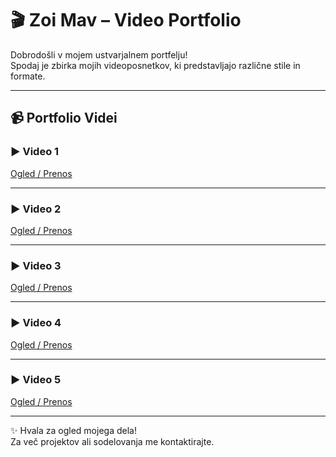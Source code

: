 # 🎬 Zoi Mav – Video Portfolio

Dobrodošli v mojem ustvarjalnem portfelju!  
Spodaj je zbirka mojih videoposnetkov, ki predstavljajo različne stile in formate.

---

## 📹 Portfolio Videi

### ▶️ Video 1  
[Ogled / Prenos](https://raw.githubusercontent.com/zoimav/zoimav-social-spark/main/3f4f8b550c944314823dd8aef97c6bd0.MOV)

---

### ▶️ Video 2  
[Ogled / Prenos](https://raw.githubusercontent.com/zoimav/zoimav-social-spark/main/956b5b91fea146a3aeee69a5c823a7a4.MOV)

---

### ▶️ Video 3  
[Ogled / Prenos](https://raw.githubusercontent.com/zoimav/zoimav-social-spark/main/ssstik.io_1748020803898.MP4)

---

### ▶️ Video 4  
[Ogled / Prenos](https://raw.githubusercontent.com/zoimav/zoimav-social-spark/main/ssstik.io_1748020852055.MP4)

---

### ▶️ Video 5  
[Ogled / Prenos](https://raw.githubusercontent.com/zoimav/zoimav-social-spark/main/ssstik.io_1748021120121.mp4)

---

✨ Hvala za ogled mojega dela!  
Za več projektov ali sodelovanja me kontaktirajte.
